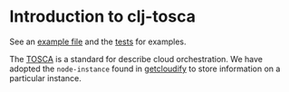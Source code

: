 # Introduction to clj-tosca

See an [example file](../example.clj) and the [tests](../test/clj-tosca/) for examples. 

The [TOSCA](http://docs.oasis-open.org/tosca/TOSCA-Simple-Profile-YAML/v1.0/csd02/TOSCA-Simple-Profile-YAML-v1.0-csd02.html) is a standard for describe cloud orchestration. We have adopted the `node-instance` found in [getcloudify](http://www.getcloudify.com) to store information on a particular instance.
